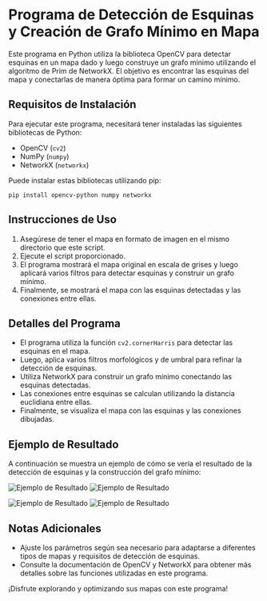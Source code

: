 # Programa de Detección de Esquinas y Creación de Grafo Mínimo en Mapa

Este programa en Python utiliza la biblioteca OpenCV para detectar esquinas en un mapa dado y luego construye un grafo mínimo utilizando el algoritmo de Prim de NetworkX. El objetivo es encontrar las esquinas del mapa y conectarlas de manera óptima para formar un camino mínimo.

## Requisitos de Instalación

Para ejecutar este programa, necesitará tener instaladas las siguientes bibliotecas de Python:

- OpenCV (`cv2`)
- NumPy (`numpy`)
- NetworkX (`networkx`)

Puede instalar estas bibliotecas utilizando pip:

```
pip install opencv-python numpy networkx
```

## Instrucciones de Uso

1. Asegúrese de tener el mapa en formato de imagen en el mismo directorio que este script.
2. Ejecute el script proporcionado.
3. El programa mostrará el mapa original en escala de grises y luego aplicará varios filtros para detectar esquinas y construir un grafo mínimo.
4. Finalmente, se mostrará el mapa con las esquinas detectadas y las conexiones entre ellas.

## Detalles del Programa

- El programa utiliza la función `cv2.cornerHarris` para detectar las esquinas en el mapa.
- Luego, aplica varios filtros morfológicos y de umbral para refinar la detección de esquinas.
- Utiliza NetworkX para construir un grafo mínimo conectando las esquinas detectadas.
- Las conexiones entre esquinas se calculan utilizando la distancia euclidiana entre ellas.
- Finalmente, se visualiza el mapa con las esquinas y las conexiones dibujadas.

## Ejemplo de Resultado

A continuación se muestra un ejemplo de cómo se vería el resultado de la detección de esquinas y la construcción del grafo mínimo:

![Ejemplo de Resultado](ejemplo_resultado.png)
![Ejemplo de Resultado](ejemplo_resultado.png)

![Ejemplo de Resultado](ejemplo_resultado.png)
![Ejemplo de Resultado](ejemplo_resultado.png)

## Notas Adicionales

- Ajuste los parámetros según sea necesario para adaptarse a diferentes tipos de mapas y requisitos de detección de esquinas.
- Consulte la documentación de OpenCV y NetworkX para obtener más detalles sobre las funciones utilizadas en este programa.

¡Disfrute explorando y optimizando sus mapas con este programa!
